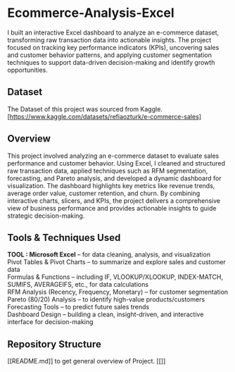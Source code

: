 # Ecommerce-Analysis-Excel
I built an interactive Excel dashboard to analyze an e-commerce dataset, transforming raw transaction data into actionable insights. The project focused on tracking key performance indicators (KPIs), uncovering sales and customer behavior patterns, and applying customer segmentation techniques to support data-driven decision-making and identify growth opportunities.

## Dataset
The Dataset of this project was sourced from Kaggle. [https://www.kaggle.com/datasets/refiaozturk/e-commerce-sales]

## Overview
This project involved analyzing an e-commerce dataset to evaluate sales performance and customer behavior. Using Excel, I cleaned and structured raw transaction data, applied techniques such as RFM segmentation, forecasting, and Pareto analysis, and developed a dynamic dashboard for visualization. The dashboard highlights key metrics like revenue trends, average order value, customer retention, and churn. By combining interactive charts, slicers, and KPIs, the project delivers a comprehensive view of business performance and provides actionable insights to guide strategic decision-making.

## Tools & Techniques Used
**TOOL : Microsoft Excel** – for data cleaning, analysis, and visualization<br>
Pivot Tables & Pivot Charts – to summarize and explore sales and customer data<br>
Formulas & Functions – including IF, VLOOKUP/XLOOKUP, INDEX-MATCH, SUMIFS, AVERAGEIFS, etc., for data calculations<br>
RFM Analysis (Recency, Frequency, Monetary) – for customer segmentation<br>
Pareto (80/20) Analysis – to identify high-value products/customers<br>
Forecasting Tools – to predict future sales trends<br>
Dashboard Design – building a clean, insight-driven, and interactive interface for decision-making<br>

## Repository Structure
[[README.md]] to get general overview of Project.
[[]]

